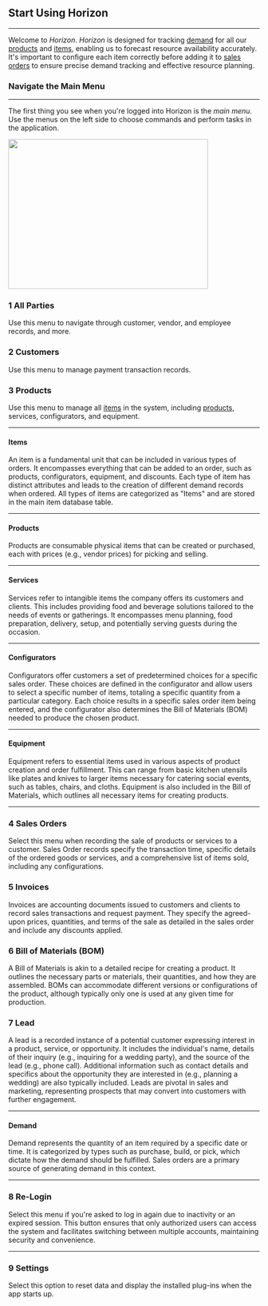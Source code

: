 ## Start Using Horizon
______
Welcome to _Horizon_. *Horizon* is designed for tracking [demand](#demand) for all our [products](#products) and [items](items), enabling us to forecast resource availability accurately. It's important to configure each item correctly before adding it to [sales orders](#sales-orders) to ensure precise demand tracking and effective resource planning.

### Navigate the Main Menu
___
The first thing you see when you're logged into Horizon is the _main menu_. Use the menus on the left side to choose commands and perform tasks in the application. 

<img src="https://github.com/Fx-Professional-Services/HorizonDocs/blob/main/assets/09_main_menu.png" width="400" height="300">

### 1 **All Parties**
Use this menu to navigate through customer, vendor, and employee records, and more.

### 2 **Customers**
Use this menu to manage payment transaction records.

### 3 **Products**
Use this menu to manage all [items](#items) in the system, including [products](^products), services, configurators, and equipment.

---
#### Items
An item is a fundamental unit that can be included in various types of orders. It encompasses everything that can be added to an order, such as products, configurators, equipment, and discounts. Each type of item has distinct attributes and leads to the creation of different demand records when ordered. All types of items are categorized as "Items" and are stored in the main item database table.

---
#### Products
Products are consumable physical items that can be created or purchased, each with prices (e.g., vendor prices) for picking and selling.

---

#### Services
Services refer to intangible items the company offers its customers and clients. This includes providing food and beverage solutions tailored to the needs of events or gatherings. It encompasses menu planning, food preparation, delivery, setup, and potentially serving guests during the occasion.

---

#### Configurators  
Configurators offer customers a set of predetermined choices for a specific sales order. These choices are defined in the configurator and allow users to select a specific number of items, totaling a specific quantity from a particular category. Each choice results in a specific sales order item being entered, and the configurator also determines the Bill of Materials (BOM) needed to produce the chosen product.

---

#### Equipment
Equipment refers to essential items used in various aspects of product creation and order fulfillment. This can range from basic kitchen utensils like plates and knives to larger items necessary for catering social events, such as tables, chairs, and cloths. Equipment is also included in the Bill of Materials, which outlines all necessary items for creating products.

---
### 4 **Sales Orders**
Select this menu when recording the sale of products or services to a customer. Sales Order records specify the transaction time, specific details of the ordered goods or services, and a comprehensive list of items sold, including any configurations.

### 5 **Invoices**  
Invoices are accounting documents issued to customers and clients to record sales transactions and request payment. They specify the agreed-upon prices, quantities, and terms of the sale as detailed in the sales order and include any discounts applied.

### 6 **Bill of Materials (BOM)**  
A Bill of Materials is akin to a detailed recipe for creating a product. It outlines the necessary parts or materials, their quantities, and how they are assembled. BOMs can accommodate different versions or configurations of the product, although typically only one is used at any given time for production.

### 7 **Lead**  
A lead is a recorded instance of a potential customer expressing interest in a product, service, or opportunity. It includes the individual's name, details of their inquiry (e.g., inquiring for a wedding party), and the source of the lead (e.g., phone call). Additional information such as contact details and specifics about the opportunity they are interested in (e.g., planning a wedding) are also typically included. Leads are pivotal in sales and marketing, representing prospects that may convert into customers with further engagement.

---

#### Demand
Demand represents the quantity of an item required by a specific date or time. It is categorized by types such as purchase, build, or pick, which dictate how the demand should be fulfilled. Sales orders are a primary source of generating demand in this context.

---
### 8 **Re-Login**  
Select this menu if you're asked to log in again due to inactivity or an expired session. This button ensures that only authorized users can access the system and facilitates switching between multiple accounts, maintaining security and convenience.

---

### 9 **Settings**  
Select this option to reset data and display the installed plug-ins when the app starts up.